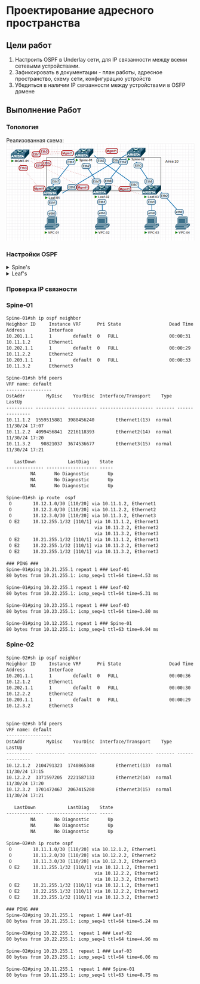 # Проектирование адресного пространства

## Цели работ

1. Настроить OSPF в Underlay сети, для IP связанности между всеми сетевыми устройствами.
2. Зафиксировать в документации - план работы, адресное пространство, схему сети, конфигурацию устройств
3. Убедиться в наличии IP связанности между устройствами в OSFP домене

## Выполнение Работ

### Топология

Реализованная схема:\
![image](./MyScheme_OSPF.png)

### Настройки OSPF

<details>
<summary>Spine's</summary>
<br>
router ospf 1 <br>
   passive-interface default <br>
   no passive-interface Ethernet1 <br>
   no passive-interface Ethernet2 <br>
   no passive-interface Ethernet3 <br>
   redistribute connected route-map RM_OSPF_OUT <br>
   max-lsa 12000 <br>
<br>
interface Ethernet1 <br>
   description --- Leaf-01 --- <br>
   ip ospf neighbor bfd <br>
   ip ospf network point-to-point <br>
   ip ospf area 0.0.0.10 <br>
<br>
interface Ethernet2 <br>
   description --- Leaf-02 --- <br>
   ip ospf neighbor bfd <br>
   ip ospf network point-to-point <br>
   ip ospf area 0.0.0.10 <br>
<br>
interface Ethernet3 <br>
   description --- Leaf-03 --- <br>
   ip ospf neighbor bfd <br>
   ip ospf network point-to-point <br>
   ip ospf area 0.0.0.10 <br>
<br>
route-map RM_OSPF_OUT permit 1 <br>
   match ip address prefix-list PL_OSPF_OUT <br>
<br>
ip prefix-list PL_OSPF_OUT seq 10 permit 10.1X.255.1/32<br>
Где X номер Spine коммутатора в схеме <br>
</details>

<details>
<summary>Leaf's</summary>
<br>
router ospf 1 <br>
   passive-interface default <br>
   no passive-interface Ethernet7 <br>
   no passive-interface Ethernet8 <br>
   redistribute connected route-map RM_OSPF_OUT <br>
   max-lsa 12000 <br>
<br>
interface Ethernet7 <br>
   description --- Spine-01 --- <br>
   ip ospf neighbor bfd <br>
   ip ospf network point-to-point <br>
   ip ospf area 0.0.0.10 <br>
<br>
interface Ethernet8 <br>
   description --- Spine-02 --- <br>
   ip ospf neighbor bfd <br>
   ip ospf network point-to-point <br>
   ip ospf area 0.0.0.10 <br>
<br>
route-map RM_OSPF_OUT permit 1 <br>
   match ip address prefix-list PL_OSPF_OUT <br>
<br>
ip prefix-list PL_OSPF_OUT seq 10 permit 10.2X.255.1/32<br>
Где X номер Leaf коммутатора в схеме <br>
</details>

### Проверка IP связности

### Spine-01

``` Spine-01
Spine-01#sh ip ospf neighbor
Neighbor ID     Instance VRF      Pri State                  Dead Time   Address         Interface
10.201.1.1      1        default  0   FULL                   00:00:31    10.11.1.2       Ethernet1
10.202.1.1      1        default  0   FULL                   00:00:29    10.11.2.2       Ethernet2
10.203.1.1      1        default  0   FULL                   00:00:33    10.11.3.2       Ethernet3

Spine-01#sh bfd peers
VRF name: default
-----------------
DstAddr        MyDisc    YourDisc  Interface/Transport    Type          LastUp
---------- ----------- ----------- -------------------- ------- ---------------
10.11.1.2  1559515881  3988456240        Ethernet1(13)  normal  11/30/24 17:07
10.11.2.2  4099456841  2216118393        Ethernet2(14)  normal  11/30/24 17:20
10.11.3.2    90821037  3674536677        Ethernet3(15)  normal  11/30/24 17:21

   LastDown            LastDiag    State
-------------- ------------------- -----
         NA       No Diagnostic       Up
         NA       No Diagnostic       Up
         NA       No Diagnostic       Up

Spine-01#sh ip route  ospf
 O        10.12.1.0/30 [110/20] via 10.11.1.2, Ethernet1
 O        10.12.2.0/30 [110/20] via 10.11.2.2, Ethernet2
 O        10.12.3.0/30 [110/20] via 10.11.3.2, Ethernet3
 O E2     10.12.255.1/32 [110/1] via 10.11.1.2, Ethernet1
                                 via 10.11.2.2, Ethernet2
                                 via 10.11.3.2, Ethernet3
 O E2     10.21.255.1/32 [110/1] via 10.11.1.2, Ethernet1
 O E2     10.22.255.1/32 [110/1] via 10.11.2.2, Ethernet2
 O E2     10.23.255.1/32 [110/1] via 10.11.3.2, Ethernet3

### PING ###
Spine-01#ping 10.21.255.1 repeat 1 ### Leaf-01
80 bytes from 10.21.255.1: icmp_seq=1 ttl=64 time=4.53 ms

Spine-01#ping 10.22.255.1 repeat 1 ### Leaf-02
80 bytes from 10.22.255.1: icmp_seq=1 ttl=64 time=5.31 ms

Spine-01#ping 10.23.255.1 repeat 1 ### Leaf-03
80 bytes from 10.23.255.1: icmp_seq=1 ttl=64 time=3.80 ms

Spine-01#ping 10.12.255.1 repeat 1 ### Spine-01
80 bytes from 10.12.255.1: icmp_seq=1 ttl=63 time=9.94 ms
```

### Spine-02

``` Spine-02
Spine-02#sh ip ospf neighbor
Neighbor ID     Instance VRF      Pri State                  Dead Time   Address         Interface
10.201.1.1      1        default  0   FULL                   00:00:36    10.12.1.2       Ethernet1
10.202.1.1      1        default  0   FULL                   00:00:30    10.12.2.2       Ethernet2
10.203.1.1      1        default  0   FULL                   00:00:29    10.12.3.2       Ethernet3


Spine-02#sh bfd peers
VRF name: default
-----------------
DstAddr        MyDisc    YourDisc  Interface/Transport    Type          LastUp
---------- ----------- ----------- -------------------- ------- ---------------
10.12.1.2  2104791323  1740865348        Ethernet1(13)  normal  11/30/24 17:15
10.12.2.2  3371597205  2221587133        Ethernet2(14)  normal  11/30/24 17:20
10.12.3.2  1701472467  2067415280        Ethernet3(15)  normal  11/30/24 17:21

   LastDown            LastDiag    State
-------------- ------------------- -----
         NA       No Diagnostic       Up
         NA       No Diagnostic       Up
         NA       No Diagnostic       Up

Spine-02#sh ip route ospf
 O        10.11.1.0/30 [110/20] via 10.12.1.2, Ethernet1
 O        10.11.2.0/30 [110/20] via 10.12.2.2, Ethernet2
 O        10.11.3.0/30 [110/20] via 10.12.3.2, Ethernet3
 O E2     10.11.255.1/32 [110/1] via 10.12.1.2, Ethernet1
                                 via 10.12.2.2, Ethernet2
                                 via 10.12.3.2, Ethernet3
 O E2     10.21.255.1/32 [110/1] via 10.12.1.2, Ethernet1
 O E2     10.22.255.1/32 [110/1] via 10.12.2.2, Ethernet2
 O E2     10.23.255.1/32 [110/1] via 10.12.3.2, Ethernet3

### PING ###
Spine-02#ping 10.21.255.1  repeat 1 ### Leaf-01
80 bytes from 10.21.255.1: icmp_seq=1 ttl=64 time=5.24 ms

Spine-02#ping 10.22.255.1  repeat 1 ### Leaf-02
80 bytes from 10.22.255.1: icmp_seq=1 ttl=64 time=4.96 ms
 
Spine-02#ping 10.23.255.1  repeat 1 ### Leaf-03
80 bytes from 10.23.255.1: icmp_seq=1 ttl=64 time=6.06 ms

Spine-02#ping 10.11.255.1  repeat 1 ### Spine-01
80 bytes from 10.11.255.1: icmp_seq=1 ttl=63 time=8.75 ms
```
